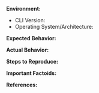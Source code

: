 <!-- Uncomment this section if this is a feature request. Include or exclude other sections as deemed appropriate.
**Feature Request:**
-->

**Environment:**
<!-- The version can be retrieved with `vault-unseal version`. -->

* CLI Version:
* Operating System/Architecture:

**Expected Behavior:**
<!-- What should have happened? -->

**Actual Behavior:**
<!-- What actually happened? -->

**Steps to Reproduce:**
<!-- List the steps required to reproduce the issue. -->

**Important Factoids:**
<!-- Describe any atypical environment setup, if any. -->

**References:**
<!-- Link to any references, such as GitHub issues or pull requests. -->
